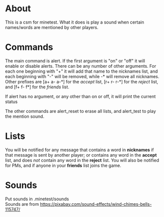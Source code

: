 # About

This is a csm for minetest. What it does is play a sound when certain names/words are mentioned by other players.

# Commands

The main command is alert. If the first argument is "on" or "off" it will enable or disable alerts. There can be any number of other arguments. For each one beginning with "+" it will add that name to the nicknames list, and each beginning with "-" will be removed, while -* will remove all nicknames. Other prefixes are [a+ a- a-\*] for the *accept* list, [r+ r- r-\*] for the *reject* list, and [f+ f- f\*] for the *friends* list.

If alert has no argument, or any other than on or off, it will print the current status  

The other commands are alert_reset to erase all lists, and alert_test to play the mention sound.

# Lists

You will be notified for any message that contains a word in **nicknames** if that message is sent by another player; or contains any word in the **accept** list, and does *not* contain any word in the **reject** list. You will also be notified for PMs, and if anyone in your **friends** list joins the game.

# Sounds
Put sounds in .minetest/sounds  
Sounds are from https://pixabay.com/sound-effects/wind-chimes-bells-115747/  
